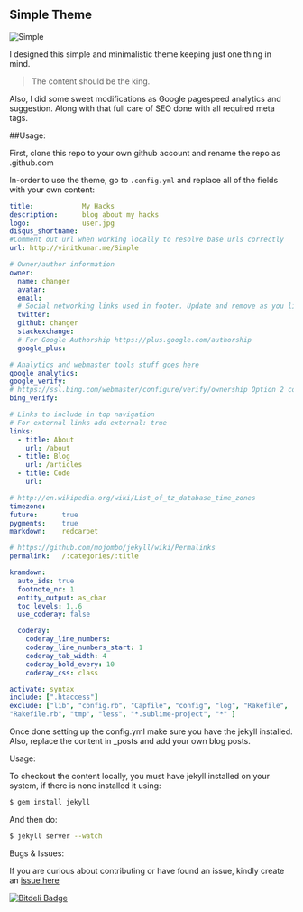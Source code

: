 ## Simple Theme

![Simple](http://i.imgflip.com/5r5tp.gif)

I designed this simple and minimalistic theme keeping just one thing in mind. 
> The content should be the king.

Also, I did some sweet modifications as Google pagespeed analytics and suggestion. Along with that full care of SEO done with all required meta tags.

##Usage:

First, clone this repo to your own github account and rename the repo as <githubusernmae>.github.com

In-order to use the theme, go to `.config.yml`  and replace all of the fields with your own content:

```yaml
title:            My Hacks
description:      blog about my hacks
logo:             user.jpg
disqus_shortname:
#Comment out url when working locally to resolve base urls correctly
url: http://vinitkumar.me/Simple              

# Owner/author information
owner:
  name: changer          
  avatar:        
  email:          
  # Social networking links used in footer. Update and remove as you like.
  twitter:       
  github: changer        
  stackexchange:  
  # For Google Authorship https://plus.google.com/authorship
  google_plus: 

# Analytics and webmaster tools stuff goes here
google_analytics:  
google_verify:
# https://ssl.bing.com/webmaster/configure/verify/ownership Option 2 content= goes here
bing_verify:

# Links to include in top navigation
# For external links add external: true
links:
  - title: About
    url: /about
  - title: Blog
    url: /articles
  - title: Code
    url: 

# http://en.wikipedia.org/wiki/List_of_tz_database_time_zones
timezone:    
future:      true
pygments:    true
markdown:    redcarpet

# https://github.com/mojombo/jekyll/wiki/Permalinks
permalink:   /:categories/:title

kramdown:
  auto_ids: true
  footnote_nr: 1
  entity_output: as_char
  toc_levels: 1..6
  use_coderay: false

  coderay:
    coderay_line_numbers:
    coderay_line_numbers_start: 1
    coderay_tab_width: 4
    coderay_bold_every: 10
    coderay_css: class

activate: syntax
include: [".htaccess"]
exclude: ["lib", "config.rb", "Capfile", "config", "log", "Rakefile",
"Rakefile.rb", "tmp", "less", "*.sublime-project", "*" ]
```

Once done setting up the config.yml make sure you have the jekyll installed. Also, replace the content in _posts and add your own blog posts.

Usage:

To checkout the content locally, you must have jekyll installed on your
system, if there is none installed it using:

```bash
$ gem install jekyll
```
And then do:

```bash
$ jekyll server --watch
```
Bugs & Issues:

If you are curious about contributing or have found an issue, kindly
create an [issue here](https://github.com/vinitkumar/Simple/issues)







[![Bitdeli Badge](https://d2weczhvl823v0.cloudfront.net/vinitkumar/simple/trend.png)](https://bitdeli.com/free "Bitdeli Badge")

